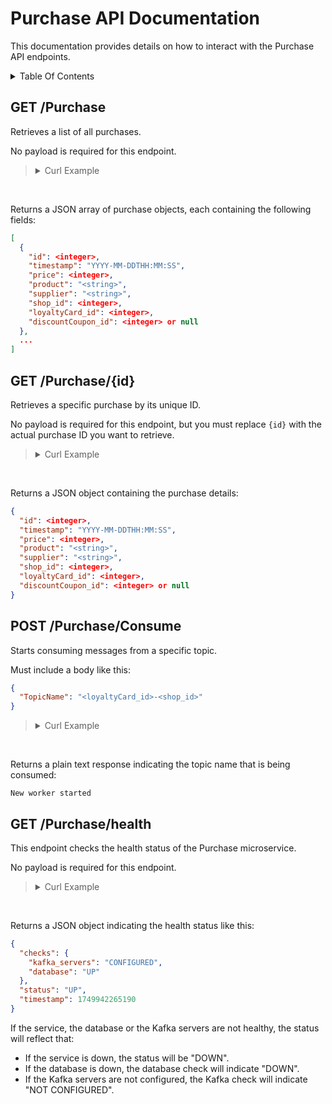 # Purchase API Documentation <!-- omit in toc -->

This documentation provides details on how to interact with the Purchase API endpoints.

<details>
<summary>Table Of Contents</summary>

- [GET /Purchase](#get-purchase)
- [GET /Purchase/{id}](#get-purchaseid)
- [POST /Purchase/Consume](#post-purchaseconsume)
- [GET /Purchase/health](#get-purchasehealth)

</details>

## GET /Purchase

Retrieves a list of all purchases.

No payload is required for this endpoint.

> <details>
> <summary>Curl Example</summary>
>
> ```bash
> curl -X 'GET' \
>   'http://ec2-3-221-160-179.compute-1.amazonaws.com:8080/Purchase' \
>   -H 'accept: application/json'
> ```
>
> In this example, the EC2 instance is accessed via its public DNS name `ec2-3-221-160-179.compute-1.amazonaws.com` on port `8080`. Replace this with your actual instance address if different.
>
> </details>

<br>

Returns a JSON array of purchase objects, each containing the following fields:

```json
[
  {
    "id": <integer>,
    "timestamp": "YYYY-MM-DDTHH:MM:SS",
    "price": <integer>,
    "product": "<string>",
    "supplier": "<string>",
    "shop_id": <integer>,
    "loyaltyCard_id": <integer>,
    "discountCoupon_id": <integer> or null
  },
  ...
]
```

## GET /Purchase/{id}

Retrieves a specific purchase by its unique ID.

No payload is required for this endpoint, but you must replace `{id}` with the actual purchase ID you want to retrieve.

> <details>
> <summary>Curl Example</summary>
>
> ```bash
> curl -X 'GET' \
>   'http://ec2-3-210-201-5.compute-1.amazonaws.com:8080/Purchase/{id}' \
>   -H 'accept: application/json'
> ```
>
> In this example, the EC2 instance is accessed via its public DNS name `ec2-3-210-201-5.compute-1.amazonaws.com` on port `8080`. Replace this with your actual instance address if different.
>
> </details>

<br>

Returns a JSON object containing the purchase details:

```json
{
  "id": <integer>,
  "timestamp": "YYYY-MM-DDTHH:MM:SS",
  "price": <integer>,
  "product": "<string>",
  "supplier": "<string>",
  "shop_id": <integer>,
  "loyaltyCard_id": <integer>,
  "discountCoupon_id": <integer> or null
}
```

## POST /Purchase/Consume

Starts consuming messages from a specific topic.

Must include a body like this:

```json
{
  "TopicName": "<loyaltyCard_id>-<shop_id>"
}
```

> <details>
> <summary>Curl Example</summary>
>
> ```bash
> curl -X 'POST' \
>   'http://ec2-3-221-160-179.compute-1.amazonaws.com:8080/Purchase/Consume' \
>   -H 'accept: text/plain' \
>   -H 'Content-Type: application/json' \
>   -d '{
>     "TopicName": "1-2"
> }'
> ```
>
> In this example, the EC2 instance is accessed via its public DNS name `ec2-3-221-160-179.compute-1.amazonaws.com` on port `8080`. Replace this with your actual instance address if different.
>
> </details>

<br>

Returns a plain text response indicating the topic name that is being consumed:

```
New worker started
```

## GET /Purchase/health

This endpoint checks the health status of the Purchase microservice.

No payload is required for this endpoint.

> <details>
> <summary>Curl Example</summary>
>
> ```bash
> curl -X 'GET' \
>  'http://ec2-34-201-143-220.compute-1.amazonaws.com:8080/Purchase/health' \
>  -H 'accept: application/json'
> ```
>
> In this example, the EC2 instance is accessed via its public DNS name `ec2-34-201-143-220.compute-1.amazonaws.com` on port `8080`. Replace this with your actual instance address if different.
>
> </details>

<br>

Returns a JSON object indicating the health status like this:

```json
{
  "checks": {
    "kafka_servers": "CONFIGURED",
    "database": "UP"
  },
  "status": "UP",
  "timestamp": 1749942265190
}
```

If the service, the database or the Kafka servers are not healthy, the status will reflect that:

- If the service is down, the status will be "DOWN".
- If the database is down, the database check will indicate "DOWN".
- If the Kafka servers are not configured, the Kafka check will indicate "NOT CONFIGURED".
